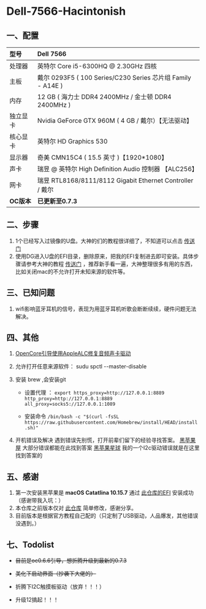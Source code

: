# Dell-7566-Hacintonish

## 一、配置

| 型号 | Dell 7566 |
| :-----| :---- |
| 处理器 | 英特尔 Core i5-6300HQ @ 2.30GHz 四核 |
| 主板  | 戴尔 0293F5 ( 100 Series/C230 Series 芯片组 Family - A14E ) |
|   内存 |  12 GB ( 海力士 DDR4 2400MHz / 金士顿 DDR4 2400MHz )  |
| 独立显卡 | Nvidia GeForce GTX 960M ( 4 GB / 戴尔）【无法驱动】 |
| 核心显卡 | 英特尔 HD Graphics 530 |
|  显示器| 奇美 CMN15C4 ( 15.5 英寸 )【1920*1080】 |
|  声卡| 瑞昱 @ 英特尔 High Definition Audio 控制器 【ALC256】 |
| 网卡| 瑞昱 RTL8168/8111/8112 Gigabit Ethernet Controller / 戴尔|
| **OC版本** | **已更新至0.7.3** |

## 二、步骤

1. 1个已经写入过镜像的U盘。大神的们的教程很详细了，不知道可以点击 [传送门](https://blog.daliansky.net/) 
2. 使用DG进入U盘的EFI目录，删除原来，把我的EFI复制进去即可安装。具体步骤请参考大神的教程 [传送门](https://blog.daliansky.net/Lenovo-Tianyi-510s-Mini-and-macOS-BigSur-Installation-Tutorial.html) ，推荐新手看一遍，大神整理很多有用的东西，比如关闭mac的不允许打开未知来源的软件等。

## 三、已知问题

1. wifi影响蓝牙耳机的信号，表现为用蓝牙耳机听歌会断断续续，硬件问题无法解决。

## 四、其他
1. [OpenCore引导使用AppleALC修复音频声卡驱动](http://imacos.top/2020/04/23/1004-3/)

2. 允许打开任意来源软件： sudu spctl --master-disable

3. 安装 brew ,会安装git

   - 设置代理 ：
    ` export https_proxy=http://127.0.0.1:8889 http_proxy=http://127.0.0.1:8889 all_proxy=socks5://127.0.0.1:1089 `
   
   - 安装命令 
     ` /bin/bash -c "$(curl -fsSL https://raw.githubusercontent.com/Homebrew/install/HEAD/install.sh)" `

4. 开机错误及解决
	遇到错误先别慌，打开前辈们留下的经验寻找答案。
	[黑苹果屋](http://imacos.top/2021/01/19/0154/)    大部分错误都能在此找到答案
	[黑苹果星球](https://heipg.cn/tutorial/opencore-install-errors-handbook.html)  我的一个I2c驱动错误就是在这里找到答案的
## 五、感谢
1. 第一次安装黑苹果是 **macOS Catatlina 10.15.7** 通过 [此仓库的EFI](https://github.com/thinhnpptit/hackintosh-OC-catalina-dell-7566-i5) 安装成功（感谢带我入坑：）
2. 本仓库之前版本仅对 [此仓库](https://github.com/worship76/dell7559_Hackintosh_BigSur) 简单修改，感谢分享。
3. 目前版本是根据官方教程自己配的（只定制了USB驱动，人品爆发，其他错误没遇到。）

## 七、Todolist

* ~~目前是oc0.6.6引导，想折腾升级到最新的0.7.3~~

* ~~美化下启动界面（抄袭下大佬的）~~

* 折腾下I2C触摸板驱动（放弃！！！）

* 升级12搞起！！！

  
